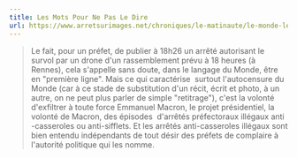 ```yaml
---
title: Les Mots Pour Ne Pas Le Dire
url: https://www.arretsurimages.net/chroniques/le-matinaute/le-monde-les-mots-pour-ne-pas-le-dire?
---
```


> Le fait, pour un préfet, de publier à 18h26 un arrêté autorisant le survol par un drone d'un rassemblement prévu à 18 heures (à Rennes), cela s'appelle sans doute, dans le langage du Monde, être en "première ligne". Mais ce qui caractérise  surtout l'autocensure du Monde (car à ce stade de substitution d'un récit, écrit et photo, à un autre, on ne peut plus parler de simple "retitrage"), c'est la volonté d'exfiltrer à toute force Emmanuel Macron, le projet présidentiel, la volonté de Macron, des épisodes  d'arrêtés préfectoraux illégaux anti -casseroles ou anti-sifflets. Et les arrêtés anti-casseroles illégaux sont bien entendu indépendants de tout désir des préfets de complaire à l'autorité politique qui les nomme.
